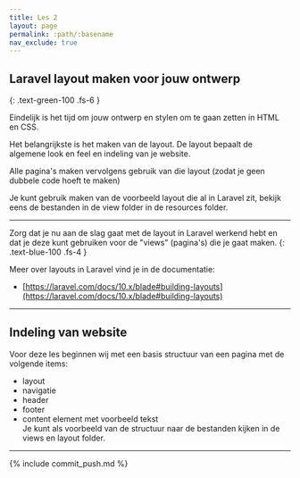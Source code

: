 ```yaml
---
title: Les 2
layout: page
permalink: :path/:basename
nav_exclude: true
---
```


## Laravel layout maken voor jouw ontwerp
{: .text-green-100 .fs-6 }

Eindelijk is het tijd om jouw ontwerp en stylen om te gaan zetten in HTML en CSS.

Het belangrijkste is het maken van de layout. De layout bepaalt de algemene look en feel en indeling van je website.

Alle pagina's maken vervolgens gebruik van die layout (zodat je geen dubbele code hoeft te maken)

Je kunt gebruik maken van de voorbeeld layout die al in Laravel zit, bekijk eens de bestanden in de view folder in de resources folder.

---

Zorg dat je nu aan de slag gaat met de layout in Laravel werkend hebt en dat je deze kunt gebruiken voor de "views" (pagina's) die je gaat maken.
{: .text-blue-100 .fs-4 }

Meer over layouts in Laravel vind je in de documentatie:
- [https://laravel.com/docs/10.x/blade#building-layouts](https://laravel.com/docs/10.x/blade#building-layouts)

---

## Indeling van website
Voor deze les beginnen wij met een basis structuur van een pagina met de volgende items:
- layout
- navigatie
- header
- footer
- content element met voorbeeld tekst <br>
Je kunt als voorbeeld van de structuur naar de bestanden kijken in de views en layout folder.

---

{% include commit_push.md %}


